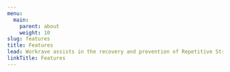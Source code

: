 ```yaml
---
menu:
  main:
    parent: about
    weight: 10
slug: features
title: Features
lead: Workrave assists in the recovery and prevention of Repetitive Strain Injury (RSI). It frequently alerts you to take time away from your computer.
linkTitle: Features
---
```

